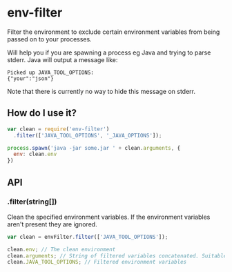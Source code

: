 # env-filter

Filter the environment to exclude certain environment variables from being passed on to your processes.

Will help you if you are spawning a process eg Java and trying to parse stderr. Java will output a message like:

    Picked up JAVA_TOOL_OPTIONS:
    {"your":"json"}

Note that there is currently no way to hide this message on stderr.

## How do I use it?

```js
var clean = require('env-filter')
  .filter(['JAVA_TOOL_OPTIONS', '_JAVA_OPTIONS']);

process.spawn('java -jar some.jar ' + clean.arguments, {
  env: clean.env
})
```

## API

### .filter(string[])
Clean the specified environment variables. If the environment variables aren't present they are ignored.

```js
var clean = envFilter.filter(['JAVA_TOOL_OPTIONS']);

clean.env; // The clean environment
clean.arguments; // String of filtered variables concatenated. Suitable to pass to the application as arguments.
clean.JAVA_TOOL_OPTIONS; // Filtered environment variables
```

